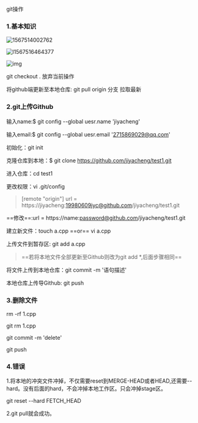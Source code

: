 git操作

### 1.基本知识

![1567514002762](C:\Users\纪亚成\AppData\Roaming\Typora\typora-user-images\1567514002762.png)





![l1567516464377](C:\Users\纪亚成\AppData\Roaming\Typora\typora-user-images\1567516464377.png)

![img](https://github.com/DickyQie/Tool-use/blob/git-learning-document/Git%E5%91%BD%E4%BB%A4.jpg?raw=true)

git checkout . 放弃当前操作

将github端更新至本地仓库: git pull origin 分支 拉取最新

### 2.git上传Github

输入name:$ git config --global uesr.name 'jiyacheng'

输入email:$ git config --global uesr.email '2715869029@qq.com'

初始化：git init

克隆仓库到本地：$ git clone https://github.com/jiyacheng/test1.git

进入仓库：cd test1

更改权限：vi .git/config

>[remote "origin"]
>        url = https://jiyacheng:19980609jyc@github.com/jiyacheng/test1.git

 ==修改==:url = https://name:password@github.com/jiyacheng/test1.git

建立新文件：touch a.cpp ==or== vi a.cpp

上传文件到暂存区: git add a.cpp

> ==若将本地文件全部更新至Github则改为git add *,后面步骤相同==

将文件上传到本地仓库：git commit -m '语句描述'

本地仓库上传导Github: git push

### 3.删除文件

 rm -rf 1.cpp

 git rm 1.cpp

git commit -m 'delete'

git push

### 4.错误

1.将本地的冲突文件冲掉，不仅需要reset到MERGE-HEAD或者HEAD,还需要--hard。没有后面的hard，不会冲掉本地工作区。只会冲掉stage区。

git reset --hard FETCH_HEAD

2.git pull就会成功。

